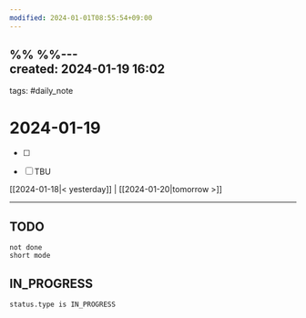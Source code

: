 ```yaml
---
modified: 2024-01-01T08:55:54+09:00
---
```

%%  %%---  
created: 2024-01-19 16:02  
---  
tags: #daily_note  
  
# 2024-01-19  
- [ ] 
- [ ] TBU  
  
  
[[2024-01-18|< yesterday]] | [[2024-01-20|tomorrow >]]  
  
---  
## TODO
```tasks  
not done  
short mode  
```

## IN_PROGRESS
```tasks  
status.type is IN_PROGRESS
```
